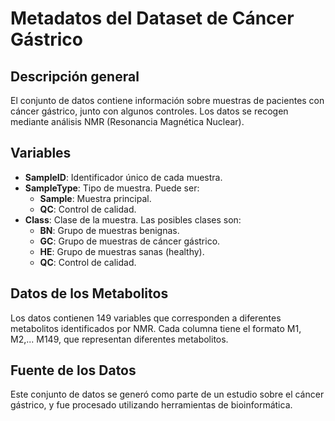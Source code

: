 # Metadatos del Dataset de Cáncer Gástrico

## Descripción general

El conjunto de datos contiene información sobre muestras de pacientes con cáncer gástrico, junto con algunos controles. Los datos se recogen mediante análisis NMR (Resonancia Magnética Nuclear).

## Variables

- **SampleID**: Identificador único de cada muestra.
- **SampleType**: Tipo de muestra. Puede ser:
  - **Sample**: Muestra principal.
  - **QC**: Control de calidad.
- **Class**: Clase de la muestra. Las posibles clases son:
  - **BN**: Grupo de muestras benignas.
  - **GC**: Grupo de muestras de cáncer gástrico.
  - **HE**: Grupo de muestras sanas (healthy).
  - **QC**: Control de calidad.

## Datos de los Metabolitos

Los datos contienen 149 variables que corresponden a diferentes metabolitos identificados por NMR. Cada columna tiene el formato M1, M2,... M149, que representan diferentes metabolitos.

## Fuente de los Datos

Este conjunto de datos se generó como parte de un estudio sobre el cáncer gástrico, y fue procesado utilizando herramientas de bioinformática.

